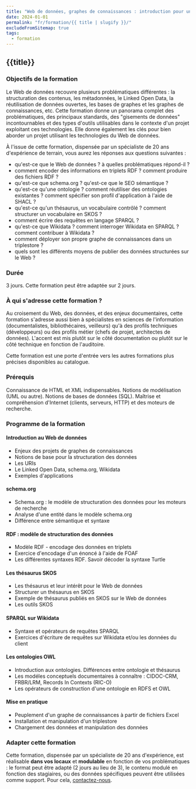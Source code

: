 ```yaml
---
title: "Web de données, graphes de connaissances : introduction pour une mise en oeuvre intelligente"
date: 2024-01-01
permalink: "fr/formation/{{ title | slugify }}/"
excludeFromSitemap: true
tags:
  - formation
---
```


## {{title}}

### Objectifs de la formation

Le Web de données recouvre plusieurs problématiques différentes : la structuration des contenus, les métadonnées, le Linked Open Data, la réutilisation de données ouvertes, les bases de graphes et les graphes de connaissances, etc. Cette formation donne un panorama complet des problématiques, des principaux standards, des "gisements de données" incontournables et des types d'outils utilisables dans le contexte d'un projet exploitant ces technologies. Elle donne également les clés pour bien aborder un projet utilisant les technologies du Web de données.

À l'issue de cette formation, dispensée par un spécialiste de 20 ans d'expérience de terrain, vous aurez les réponses aux questions suivantes :

- qu'est-ce que le Web de données ? à quelles problématiques répond-il ?
- comment encoder des informations en triplets RDF ? comment produire des fichiers RDF ?
- qu'est-ce que schema.org ? qu'est-ce que le SEO sémantique ?
- qu'est-ce qu'une ontologie ? comment réutiliser des ontologies existantes ? comment spécifier son profil d'application à l'aide de SHACL ?
- qu'est-ce qu'un thésaurus, un vocabulaire contrôlé ? comment structurer un vocabulaire en SKOS ?
- comment écrire des requêtes en langage SPARQL ?
- qu'est-ce que Wikidata ? comment interroger Wikidata en SPARQL ? comment contribuer à Wikidata ?
- comment déployer son propre graphe de connaissances dans un triplestore ?
- quels sont les différents moyens de publier des données structurées sur le Web ?

### Durée

3 jours. Cette formation peut être adaptée sur 2 jours.


### À qui s'adresse cette formation ?

Au croisement du Web, des données, et des enjeux documentaires, cette formation s'adresse aussi bien à spécialistes en sciences de l'information (documentalistes, bibliothécaires, veilleurs) qu'à des profils techniques (développeurs) ou des profils métier (chefs de projet, architectes de données). L'accent est mis plutôt sur le côté documentation ou plutôt sur le côté technique en fonction de l'auditoire.

Cette formation est une porte d'entrée vers les autres formations plus précises disponibles au catalogue.

### Prérequis

Connaissance de HTML et XML indispensables. Notions de modélisation (UML ou autre). Notions de bases de données (SQL). Maîtrise et compréhension d'Internet (clients, serveurs, HTTP) et des moteurs de recherche.

### Programme de la formation
         	
#### Introduction au Web de données
  - Enjeux des projets de graphes de connaissances
  - Notions de base pour la structuration des données
  - Les URIs
  - Le Linked Open Data, schema.org, Wikidata
  - Exemples d'applications

#### schema.org
  - Schema.org : le modèle de structuration des données pour les moteurs de recherche
  - Analyse d'une entité dans le modèle schema.org
  - Différence entre sémantique et syntaxe

#### RDF : modèle de structuration des données
  - Modèle RDF - encodage des données en triplets
  - Exercice d'encodage d'un énoncé à l'aide de FOAF
  - Les différentes syntaxes RDF. Savoir décoder la syntaxe Turtle

#### Les thésaurus SKOS
  - Les thésaurus et leur intérêt pour le Web de données
  - Structurer un thésaurus en SKOS
  - Exemple de thésaurus publiés en SKOS sur le Web de données
  - Les outils SKOS

#### SPARQL sur Wikidata
  - Syntaxe et opérateurs de requêtes SPARQL
  - Exercices d'écriture de requêtes sur Wikidata et/ou les données du client

#### Les ontologies OWL
  - Introduction aux ontologies. Différences entre ontologie et thésaurus
  - Les modéles conceptuels documentaires à connaître : CIDOC-CRM, FRBR/LRM, Records In Contexts (RIC-O)
  - Les opérateurs de construction d'une ontologie en RDFS et OWL
 
#### Mise en pratique
  - Peuplement d'un graphe de connaissances à partir de fichiers Excel
  - Installation et manipulation d'un triplestore
  - Chargement des données et manipulation des données


### Adapter cette formation

Cette formation, dispensée par un spécialiste de 20 ans d'expérience, est réalisable **dans vos locaux** et **modulable** en fonction de vos problématiques : le format peut être adapté (2 jours au lieu de 3), le contenu modulé en fonction des stagiaires, ou des données spécifiques peuvent être utilisées comme support. Pour cela, [contactez-nous](https://www.sparna.fr/fr/contact/).